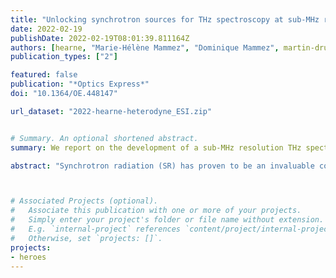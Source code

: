 ```yaml
---
title: "Unlocking synchrotron sources for THz spectroscopy at sub-MHz resolution"
date: 2022-02-19
publishDate: 2022-02-19T08:01:39.811164Z
authors: [hearne, "Marie-Hélène Mammez", "Dominique Mammez", martin-drumel, "Pascale Roy", pirali, "Sophie Eliet", "Stefano Barbieri", "Francis Hindle", "Gaël Mouret", "Jean-François Lampin"]
publication_types: ["2"]

featured: false
publication: "*Optics Express*"
doi: "10.1364/OE.448147"

url_dataset: "2022-hearne-heterodyne_ESI.zip"


# Summary. An optional shortened abstract.
summary: We report on the development of a sub-MHz resolution THz spectrometer exploiting heterodyne mixing of synchrotron radiation and a THz molecular laser.

abstract: "Synchrotron radiation (SR) has proven to be an invaluable contributor to the field of molecular spectroscopy, particularly in the terahertz region (1-10 THz) where its bright and broadband properties are currently unmatched by laboratory sources. However, measurements using SR are currently limited to a resolution of around 30 MHz, due to the limits of Fourier-transform infrared spectroscopy. To push the resolution limit further, we have developed a spectrometer based on heterodyne mixing of SR with a newly available THz molecular laser, which can operate at frequencies ranging from 1 to 5.5 THz. This spectrometer can record at a resolution of 80 kHz, with 5 GHz of bandwidth around each molecular laser frequency, making it the first SR-based instrument capable of sub-MHz, Doppler-limited spectroscopy across this wide range. This allows closely spaced spectral features, such as the effects of internal dynamics and fine angular momentum couplings, to be observed. Furthermore, mixing of the molecular laser with a THz comb is demonstrated, which will enable extremely precise determinations of molecular transition frequencies."



# Associated Projects (optional).
#   Associate this publication with one or more of your projects.
#   Simply enter your project's folder or file name without extension.
#   E.g. `internal-project` references `content/project/internal-project/index.md`.
#   Otherwise, set `projects: []`.
projects:
- heroes
---
```


